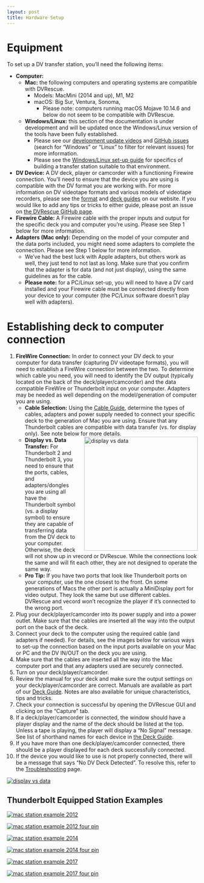 ```yaml
---
layout: post
title: Hardware Setup 
---
```


# Equipment

To set up a DV transfer station, you’ll need the following items:
- **Computer:**
  - **Mac:** the following computers and operating systems are compatible with DVRescue.
    - Models: MacMini (2014 and up), M1, M2
    - macOS: Big Sur, Ventura, Sonoma,
      - Please note: computers running macOS Mojave 10.14.6 and below do not seem to be compatible with DVRescue.
  - **Windows/Linux:** this section of the documentation is under development and will be updated once the Windows/Linux version of the tools have been fully established.
    - Please see our <a href="{{ site.baseurl }}/sections/development_updates.html" target="blank">development update videos</a> and <a href="https://github.com/mipops/dvrescue/issues" target="blank">GitHub issues</a> (search for “Windows” or “Linux” to filter for relevant issues) for more information.
    - Please see the <a href="{{ site.baseurl }}/sections/installation.html" target="blank">Windows/Linux set-up guide</a> for specifics of building a transfer station suitable to that environment.
- **DV Device:** A DV deck, player or camcorder with a functioning Firewire connection. You’ll need to ensure that the device you are using is compatible with the DV format you are working with. For more information on DV videotape formats and various models of videotape recorders, please see the <a href="{{ site.baseurl }}/sections/dv_formats.html" target="blank">format</a> and <a href="{{ site.baseurl }}/sections/deck_guide.html" target="blank">deck guides</a> on our website. If you would like to add any tips or tricks to either guide, please post an issue on <a href="https://github.com/mipops/dvrescue/issues" target="blank">the DVRescue GitHub page</a>.
- **Firewire Cable:** A Firewire cable with the proper inputs and output for the specific deck you and computer you’re using. Please see Step 1 below for more information.
- **Adapters (Mac only):** Depending on the model of your computer and the data ports included, you might need some adapters to complete the connection. Please see Step 1 below for more information.
  - We’ve had the best luck with Apple adapters, but others work as well, they just tend to not last as long. Make sure that you confirm that the adapter is for data (and not just display), using the same guidelines as for the cable.
  - **Please note:** for a PC/Linux set-up, you will need to have a DV card installed and your Firewire cable must be connected directly from your device to your computer (the PC/Linux software doesn’t play well with adapters).

# Establishing deck to computer connection

1. **FireWire Connection:** In order to connect your DV deck to your computer for data transfer (capturing DV videotape formats), you will need to establish a FireWire connection between the two. To determine which cable you need, you will need to identify the DV output (typically located on the back of the deck/player/camcorder) and the data compatible FireWire or Thunderbolt input on your computer. Adapters may be needed as well depending on the model/generation of computer you are using.
   - **Cable Selection:** Using the <a href="https://github.com/mipops/dvrescue/dvcables" target="blank">Cable Guide<a>, determine the types of cables, adapters and power supply needed to connect your specific deck to the generation of Mac you are using. Ensure that any Thunderbolt cables are compatible with data transfer (vs. for display only). See note below for more details.
<a href="{{ site.baseurl }}/images/Display-vs-Data.png"><img alt="display vs data" src="{{ site.baseurl }}/images/Display-vs-Data.png" style="float: right; margin-left: 15px; width: 300px"></a>
   - **Display vs. Data Transfer:** For Thunderbolt 2 and Thunderbolt 3, you need to ensure that the ports, cables, and adapters/dongles you are using all have the Thunderbolt symbol (vs. a display symbol) to ensure they are capable of transferring data from the DV deck to your computer. Otherwise, the deck will not show up in vrecord or DVRescue. While the connections look the same and will fit each other, they are not designed to operate the same way.
   - **Pro Tip:** If you have two ports that look like Thunderbolt ports on your computer, use the one closest to the front. On some generations of Macs the other port is actually a MiniDisplay port for video output. They look the same but use different cables. DVRescue and vecord won’t recognize the player if it’s connected to the wrong port. 
2. Plug your deck/player/camcorder into its power supply and into a power outlet. Make sure that the cables are inserted all the way into the output port on the back of the deck.
3. Connect your deck to the computer using the required cable (and adapters if needed). For details, see the images below for various ways to set-up the connection based on the input ports available on your Mac or PC and the DV IN/OUT on the deck you are using.
4. Make sure that the cables are inserted all the way into the Mac computer port and that any adapters used are securely connected.
5. Turn on your deck/player/camcorder.
6. Review the manual for your deck and make sure the output settings on your deck/player/camcorder are correct. Manuals are available as part of our <a href="https://github.com/mipops/dvrescue/deck_guide" target="blank">Deck Guide</a>. Notes are also available for unique characteristics, tips and tricks.
7. Check your connection is successful by opening the DVRescue GUI and clicking on the “Capture” tab.
8. If a deck/player/camcorder is connected, the window should have a player display and the name of the deck should be listed at the top. Unless a tape is playing, the player will display a “No Signal” message. See list of shorthand names for each device in <a href="https://github.com/mipops/dvrescue/deck_guide" target="blank">the Deck Guide</a>.
9. If you have more than one deck/player/camcorder connected, there should be a player displayed for each deck successfully connected.
10. If the device you would like to use is not properly connected, there will be a message that says “No DV Deck Detected”. To resolve this, refer to the <a href="https://github.com/mipops/dvrescue/troubleshooting" target="blank">Troubleshooting</a> page.

<a href="{{ site.baseurl }}/images/no-deck-detected_small.gif"><img alt="display vs data" src="{{ site.baseurl }}/images/no-deck-detected_small.gif"></a>

## Thunderbolt Equipped Station Examples
<a href="{{ site.baseurl }}/images/macOS_Transfer-Station_Setup_2012.png"><img alt="mac station example 2012" src="{{ site.baseurl }}/images/macOS_Transfer-Station_Setup_2012.png"></a>

<a href="{{ site.baseurl }}/images/macOS_Transfer-Station_Setup_2012_4pin.png"><img alt="mac station example 2012 four pin" src="{{ site.baseurl }}/images/macOS_Transfer-Station_Setup_2012_4pin.png"></a>

<a href="{{ site.baseurl }}/images/macOS_Transfer-Station_Setup_2014.png"><img alt="mac station example 2014" src="{{ site.baseurl }}/images/macOS_Transfer-Station_Setup_2014.png"></a>

<a href="{{ site.baseurl }}/images/macOS_Transfer-Station_Setup_2014_4pin.png"><img alt="mac station example 2014 four pin" src="{{ site.baseurl }}/images/macOS_Transfer-Station_Setup_2014_4pin.png"></a>

<a href="{{ site.baseurl }}/images/macOS_Transfer-Station_Setup_2017.png"><img alt="mac station example 2017" src="{{ site.baseurl }}/images/macOS_Transfer-Station_Setup_2017.png"></a>

<a href="{{ site.baseurl }}/images/macOS_Transfer-Station_Setup_2017_4pin.png"><img alt="mac station example 2017 four pin" src="{{ site.baseurl }}/images/macOS_Transfer-Station_Setup_2017_4pin.png"></a>


